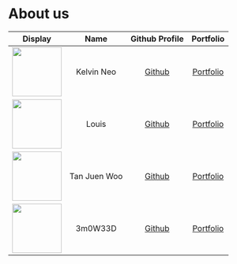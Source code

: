 # About us

Display | Name | Github Profile | Portfolio 
--------|:----:|:--------------:|:---------:
<img src="https://avatars2.githubusercontent.com/u/2332196?s=460&v=4" width="100"/> | Kelvin Neo | [Github](https://github.com/kelvneo) | [Portfolio](docs/team/kelvneo.md)
<img src="https://avatars2.githubusercontent.com/u/69447277?s=460&v=4" width="100"/> | Louis | [Github](https://github.com/LouisLouis19) | [Portfolio](docs/team/johndoe.md)
<img src="https://avatars2.githubusercontent.com/u/68680740?s=460&v=4" width="100"/>| Tan Juen Woo | [Github](https://github.com/woolicious98) | [Portfolio](docs/team/johndoe.md)
<img src="https://avatars2.githubusercontent.com/u/26686523?s=460&v=4" width="100"/> | 3m0W33D | [Github](https://github.com/3m0W33D) | [Portfolio](docs/team/johndoe.md)

